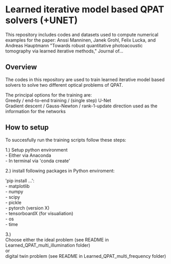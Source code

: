 # Learned iterative model based QPAT solvers (+UNET)

This repository includes codes and datasets used to compute numerical examples for the paper: Anssi Manninen, Janek Grohl, Felix Lucka, and Andreas Hauptmann "Towards robust quantitative photoacoustic tomography via
learned iterative methods," Journal of...


## Overview 
The codes in this repository are used to train learned iterative model based solvers to solve two different optical problems of QPAT.

The principal options for the training are: <br />
Greedy / end-to-end training / (single step) U-Net <br />
Gradient descent / Gauss-Newton / rank-1-update direction used as the information for the networks

## How to setup
To succesfully run the training scripts follow these steps:

1.) Setup python environment <br />
    - Either via Anaconda <br />
    - In terminal via 'conda create'

2.) install following packages in Python enviroment: <br />

'pip install ...':  <br />
    - matplotlib <br />
    - numpy <br />
    - scipy <br />
    - pickle <br />
    - pytorch (version X) <br />
    - tensorboardX (for visualiation) <br />
    - os <br />
    - time <br />

3.) <br />
Choose either the ideal problem (see README in Learned_QPAT_multi_illumination folder) <br />
or <br />
digital twin problem (see README in Learned_QPAT_multi_frequency folder) 




